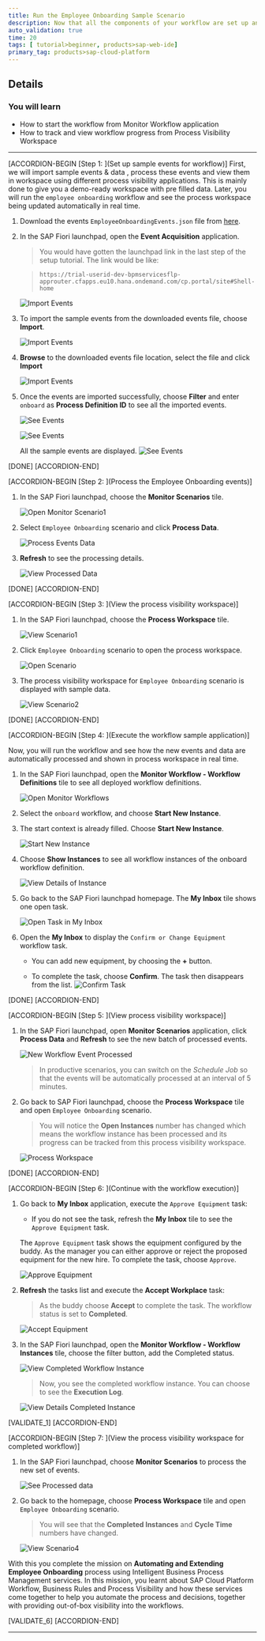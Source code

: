 ```yaml
---
title: Run the Employee Onboarding Sample Scenario
description: Now that all the components of your workflow are set up and the business rules are integrated, run your workflow.
auto_validation: true
time: 20
tags: [ tutorial>beginner, products>sap-web-ide]
primary_tag: products>sap-cloud-platform
---
```



## Details
### You will learn
  - How to start the workflow from Monitor Workflow application
  - How to track and view workflow progress from Process Visibility Workspace
---

[ACCORDION-BEGIN [Step 1: ](Set up sample events for workflow)]
First, we will import sample events & data , process these events and view them in workspace using different process visibility applications. This is mainly done to give you a demo-ready workspace with pre filled data. Later, you will run the `employee onboarding` workflow and see the process workspace being updated automatically in real time.

1. Download the events `EmployeeOnboardingEvents.json` file from [here](https://github.com/SAP-samples/cloud-process-visibility/releases/download/1.0.0/Employee_OnboardingEvents.json).

2. In the SAP Fiori launchpad, open the **Event Acquisition** application.

    >You would have gotten the launchpad link in the last step of the setup tutorial. The link would be like:  

    > `https://trial-userid-dev-bpmservicesflp-approuter.cfapps.eu10.hana.ondemand.com/cp.portal/site#Shell-home`

    ![Import Events](eventaquisition_1.png)

3. To import the sample events from the downloaded events file, choose **Import**.

    ![Import Events](eventaquisition_2.png)


4. **Browse** to the downloaded events file location, select the file and click **Import**

    ![Import Events](importevents.png)


5. Once the events are imported successfully, choose **Filter** and enter `onboard` as **Process Definition ID** to see all the imported events.

    ![See Events](eventaquisition_3.png)

    ![See Events](eventaquisition_4.png)

    All the sample events are displayed.
    ![See Events](eventaquisition_5.png)

[DONE]
[ACCORDION-END]

[ACCORDION-BEGIN [Step 2: ](Process the Employee Onboarding events)]

1. In the SAP Fiori launchpad, choose the **Monitor Scenarios** tile.

    ![Open Monitor Scenario1](monitorscenario.png)

2. Select `Employee Onboarding` scenario and click **Process Data**.

    ![Process Events Data](processdata.png)

3. **Refresh** to see the processing details.

    ![View Processed Data](processeddata.png)

[DONE]
[ACCORDION-END]

[ACCORDION-BEGIN [Step 3: ](View the process visibility workspace)]

1. In the SAP Fiori launchpad, choose the **Process Workspace** tile.

    ![View Scenario1](viewscenario.png)

2. Click `Employee Onboarding` scenario to open the process workspace.

    ![Open Scenario](openscenarioworkspace.png)

3. The process visibility workspace for `Employee Onboarding` scenario is displayed with sample data.

    ![View Scenario2](viewscenario_2.png)

[DONE]
[ACCORDION-END]


[ACCORDION-BEGIN [Step 4: ](Execute the workflow sample application)]

Now, you will run the workflow and see how the new events and data are automatically processed and shown in process workspace in real time. 

1. In the SAP Fiori launchpad, open the **Monitor Workflow - Workflow Definitions** tile to see all deployed workflow definitions.

    ![Open Monitor Workflows](monitor-workflow.png)

2. Select the `onboard` workflow, and choose **Start New Instance**.

3. The start context is already filled. Choose **Start New Instance**.

    ![Start New Instance](start-new-instance-json.png)

4. Choose **Show Instances** to see all workflow instances of the onboard workflow definition.

    ![View Details of Instance](workflow-instance-1.png)

5. Go back to the SAP Fiori launchpad homepage. The **My Inbox** tile shows one open task.

    ![Open Task in My Inbox](open-task.png)

6. Open the **My Inbox** to display the `Confirm or Change Equipment` workflow task.

    - You can add new equipment, by choosing the **+** button.

    - To complete the task, choose **Confirm**. The task then disappears from the list.
    ![Confirm Task](confirm-equipment.png)

[DONE]
[ACCORDION-END]

[ACCORDION-BEGIN [Step 5: ](View process visibility workspace)]

1. In the SAP Fiori launchpad, open **Monitor Scenarios** application, click **Process Data** and **Refresh** to see the new batch of processed events.

    ![New Workflow Event Processed](processworkflowevents.png)

    > In productive scenarios, you can switch on the *Schedule Job* so that the events will be automatically processed at an interval of 5 minutes.

2. Go back to SAP Fiori launchpad, choose the **Process Workspace** tile and open `Employee Onboarding` scenario.

    > You will notice the **Open Instances** number has changed which means the workflow instance has been processed and its progress can be tracked from this process visibility workspace.

    ![Process Workspace](viewscenario_3.png)    

[DONE]
[ACCORDION-END]

[ACCORDION-BEGIN [Step 6: ](Continue with the workflow execution)]

1. Go back to **My Inbox** application, execute the `Approve Equipment` task:

    - If you do not see the task, refresh the **My Inbox** tile to see the `Approve Equipment` task.

    The `Approve Equipment` task shows the equipment configured by the buddy. As the manager you can either approve or reject the proposed equipment for the new hire. To complete the task, choose `Approve`.

    ![Approve Equipment](approve-equipment.png)

2. **Refresh** the tasks list and execute the **Accept Workplace** task:

    > As the buddy choose **Accept** to complete the task. The workflow status is set to **Completed**.

    ![Accept Equipment](accept-equipment.png)

3. In the SAP Fiori launchpad, open the **Monitor Workflow - Workflow Instances** tile, choose the filter button, add the Completed status.

    ![View Completed Workflow Instance](instance-filter-1.png)

    >Now, you see the completed workflow instance. You can choose to see the **Execution Log**.

    ![View Details Completed Instance](completed-instance2.png)

[VALIDATE_1]
[ACCORDION-END]

[ACCORDION-BEGIN [Step 7: ](View the process visibility workspace for completed workflow)]

1. In the SAP Fiori launchpad, choose **Monitor Scenarios** to process the new set of events.

    ![See Processed data](processeddata_2.png)

2. Go back to the homepage, choose **Process Workspace** tile and open `Employee Onboarding` scenario.

    >You will see that the **Completed Instances** and **Cycle Time** numbers have changed.

    ![View Scenario4](viewscenario_4.png)

With this you complete the mission on **Automating and Extending Employee Onboarding** process using Intelligent Business Process Management services. In this mission, you learnt about SAP Cloud Platform Workflow, Business Rules and Process Visibility and how these services come together to help you automate the process and decisions, together with providing out-of-box visibility into the workflows.

[VALIDATE_6]
[ACCORDION-END]

---
